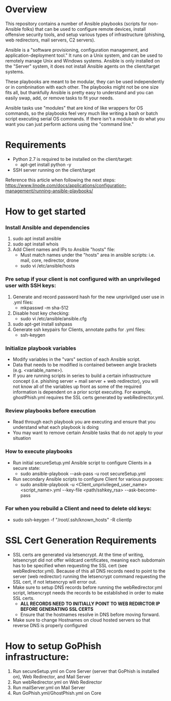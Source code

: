 # Overview
This repository contains a number of Ansible playbooks (scripts for non-Ansible folks) that can be used to configure remote devices, install offensive security tools, and setup various types of infrastructure (phishing, web redirectors, mail servers, C2 servers).

Ansible is a "software provisioning, configuration management, and application-deployment tool."  It runs on a Unix system, and can be used to remotely manage Unix and Windows systems. Ansible is only installed on the "Server" system, it does not install Ansible agents on the client/target systems.

These playbooks are meant to be modular, they can be used independently or in combnination with each other. The playbooks might not be one size fits all, but thankfully Ansible is pretty easy to understand and you can easily swap, add, or remove tasks to fit your needs. 

Ansible tasks use "modules" that are kind of like wrappers for OS commands, so the playbooks feel very much like writing a bash or batch script executing serial OS commands. If there isn't a module to do what you want you can just perform actions using the "command line."

# Requirements
 * Python 2.7 is required to be installed on the client/target:
   * apt-get install python -y
 * SSH server running on the client/target

Reference this article when following the next steps:  https://www.linode.com/docs/applications/configuration-management/running-ansible-playbooks/

# How to get started
### Install Ansible and dependencies
1. sudo apt install ansible
2. sudo apt install whois
3. Add Client names and IPs to Ansible "hosts" file:
   * Must match names under the "hosts" area in ansible scripts: i.e. mail, core, redirector, drone
   * sudo vi /etc/ansible/hosts
   
### Pre setup if your client is not configured with an unprivileged user with SSH keys:
1. Generate and record password hash for the new unprivilged user use in .yml files:
   * mkpasswd -m sha-512
2. Disable host key checking:
   * sudo vi /etc/ansible/ansible.cfg
3. sudo apt-get install sshpass
4. Generate ssh keypairs for Clients, annotate paths for .yml files:
   * ssh-keygen

### Initialize playbook variables
* Modify variables in the "vars" section of each Ansible script. 
* Data that needs to be modified is contained between angle brackets (e.g. <variable_name>).
* If you are running scripts in series to build a certain infrastructure concept (i.e. phishing server + mail server + web redirector), you will not know all of the variables up front as some of the required information is dependent on a prior script executing. For example, ghostPhish.yml requires the SSL certs generated by webRedirector.yml.

### Review playbooks before execution
  * Read through each playbook you are executing and ensure that you understand what each playbook is doing
  * You may want to remove certain Ansible tasks that do not apply to your situation

### How to execute playbooks
* Run initial secureSetup.yml Ansible script to configure Clients in a secure state:
  * sudo ansible-playbook --ask-pass -u root secureSetup.yml
* Run secondary Ansible scripts to configure Client for various purposes:
  * sudo ansible-playbook -u <Client_unprivileged_user_name> <script_name>.yml --key-file <path/sshkey_rsa> --ask-become-pass
### For when you rebuild a Client and need to delete old keys:
  * sudo ssh-keygen -f "/root/.ssh/known_hosts" -R clientIp

# SSL Cert Generation Requirements
* SSL certs are generated via letsencrypt. At the time of writing, letsencrypt did not offer wildcard certificates, meaning each subdomain has to be specified when requesting the SSL cert (see webRedirector.yml). Because of this all DNS records need to point to the server (web redirector) running the letsencrypt command requesting the SSL cert, if not letsencryp will error out.
* Make sure to setup DNS records before running the webRedirector.yml script, letsencrypt needs the records to be established in order to make SSL certs. 
  * **ALL RECORDS NEED TO INITIALLY POINT TO WEB REDIRCTOR IP BEFORE GENERATING SSL CERTS**
  * Ensure that the hostnames resolve in DNS before moving forward.
* Make sure to change Hostnames on cloud hosted servers so that reverse DNS is properly configured

# How to setup GoPhish infrastructure:
 1. Run secureSetup.yml on Core Server (server that GoPhish is installed on), Web Redirector, and Mail Server
 2. Run webRedirector.yml on Web Redirector
 3. Run mailServer.yml on Mail Server
 4. Run GoPhish.yml/GhostPhish.yml on Core
